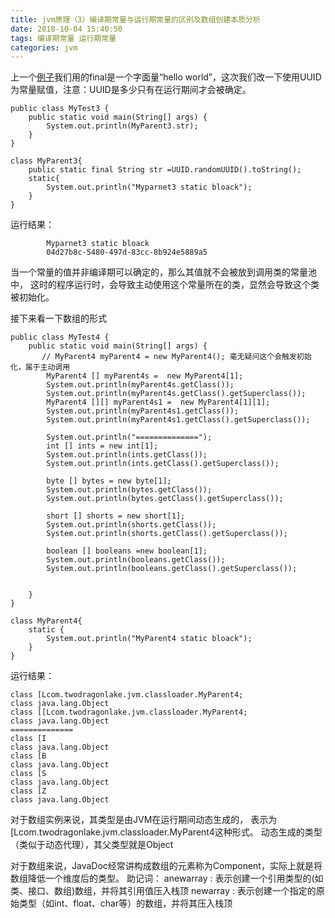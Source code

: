 ```yaml
---
title: jvm原理（3）编译期常量与运行期常量的区别及数组创建本质分析
date: 2018-10-04 15:40:50
tags: 编译期常量 运行期常量
categories: jvm
---
```


上一个[例子](http://blog.csdn.net/wzq6578702/article/details/79370149)我们用的final是一个字面量“hello world”，这次我们改一下使用UUID为常量赋值，注意：UUID是多少只有在运行期间才会被确定。

```
public class MyTest3 {
    public static void main(String[] args) {
        System.out.println(MyParent3.str);
    }
}

class MyParent3{
    public static final String str =UUID.randomUUID().toString();
    static{
        System.out.println("Myparnet3 static bloack");
    }
}
```

运行结果：

```
        Myparnet3 static bloack
        04d27b8c-5480-497d-83cc-8b924e5889a5
```

当一个常量的值并非编译期可以确定的，那么其值就不会被放到调用类的常量池中，
这时的程序运行时，会导致主动使用这个常量所在的类，显然会导致这个类被初始化。

接下来看一下数组的形式

```
public class MyTest4 {
    public static void main(String[] args) {
       // MyParent4 myParent4 = new MyParent4(); 毫无疑问这个会触发初始化，属于主动调用
        MyParent4 [] myParent4s =  new MyParent4[1];
        System.out.println(myParent4s.getClass());
        System.out.println(myParent4s.getClass().getSuperclass());
        MyParent4 [][] myParent4s1 =  new MyParent4[1][1];
        System.out.println(myParent4s1.getClass());
        System.out.println(myParent4s1.getClass().getSuperclass());

        System.out.println("==============");
        int [] ints = new int[1];
        System.out.println(ints.getClass());
        System.out.println(ints.getClass().getSuperclass());

        byte [] bytes = new byte[1];
        System.out.println(bytes.getClass());
        System.out.println(bytes.getClass().getSuperclass());

        short [] shorts = new short[1];
        System.out.println(shorts.getClass());
        System.out.println(shorts.getClass().getSuperclass());

        boolean [] booleans =new boolean[1];
        System.out.println(booleans.getClass());
        System.out.println(booleans.getClass().getSuperclass());


    }
}

class MyParent4{
    static {
        System.out.println("MyParent4 static bloack");
    }
}

```

运行结果：

```
class [Lcom.twodragonlake.jvm.classloader.MyParent4;
class java.lang.Object
class [[Lcom.twodragonlake.jvm.classloader.MyParent4;
class java.lang.Object
==============
class [I
class java.lang.Object
class [B
class java.lang.Object
class [S
class java.lang.Object
class [Z
class java.lang.Object
```

对于数组实例来说，其类型是由JVM在运行期间动态生成的，
表示为[Lcom.twodragonlake.jvm.classloader.MyParent4这种形式。
动态生成的类型（类似于动态代理），其父类型就是Object

对于数组来说，JavaDoc经常讲构成数组的元素称为Component，实际上就是将数组降低一个维度后的类型。
    助记词：
    anewarray : 表示创建一个引用类型的(如类、接口、数组)数组，并将其引用值压入栈顶
    newarray : 表示创建一个指定的原始类型（如int、float、char等）的数组，并将其压入栈顶
